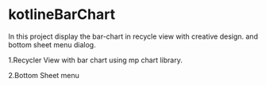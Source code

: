 # kotlineBarChart
In this project display the bar-chart in recycle view with creative design. and bottom sheet menu dialog.

1.Recycler View with bar chart using mp chart library.

2.Bottom Sheet menu 
